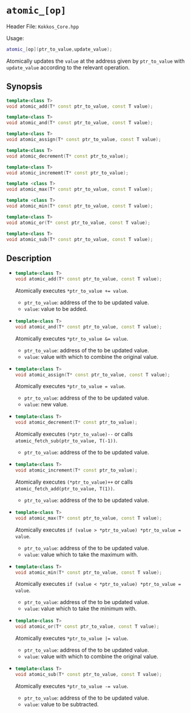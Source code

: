 # `atomic_[op]`

Header File: `Kokkos_Core.hpp`

Usage:
```c++
atomic_[op](ptr_to_value,update_value);
```

Atomically updates the `value` at the address given by `ptr_to_value` with `update_value` according to the relevant operation.

## Synopsis

```c++
template<class T>
void atomic_add(T* const ptr_to_value, const T value);

template<class T>
void atomic_and(T* const ptr_to_value, const T value);

template<class T>
void atomic_assign(T* const ptr_to_value, const T value);

template<class T>
void atomic_decrement(T* const ptr_to_value);

template<class T>
void atomic_incrememt(T* const ptr_to_value);

template <class T>
void atomic_max(T* const ptr_to_value, const T value);

template <class T>
void atomic_min(T* const ptr_to_value, const T value);

template<class T>
void atomic_or(T* const ptr_to_value, const T value);

template<class T>
void atomic_sub(T* const ptr_to_value, const T value);
```

## Description

* ```c++
  template<class T>
  void atomic_add(T* const ptr_to_value, const T value);
  ```

  Atomically executes `*ptr_to_value += value`. 
  * `ptr_to_value`: address of the to be updated value.
  * `value`: value to be added.

* ```c++
  template<class T>
  void atomic_and(T* const ptr_to_value, const T value);
  ```

  Atomically executes `*ptr_to_value &= value`. 
  * `ptr_to_value`: address of the to be updated value.
  * `value`: value with which to combine the original value. 

* ```c++
  template<class T>
  void atomic_assign(T* const ptr_to_value, const T value);
  ```

  Atomically executes `*ptr_to_value = value`. 
  * `ptr_to_value`: address of the to be updated value.
  * `value`: new value.

* ```c++
  template<class T>
  void atomic_decrement(T* const ptr_to_value);
  ```

  Atomically executes `(*ptr_to_value)--` or calls `atomic_fetch_sub(ptr_to_value, T(-1))`. 
  * `ptr_to_value`: address of the to be updated value.

* ```c++
  template<class T>
  void atomic_increment(T* const ptr_to_value);
  ```

  Atomically executes `(*ptr_to_value)++` or calls `atomic_fetch_add(ptr_to_value, T(1))`.
  * `ptr_to_value`: address of the to be updated value.

* ```c++
  template<class T>
  void atomic_max(T* const ptr_to_value, const T value);
  ```

  Atomically executes `if (value > *ptr_to_value) *ptr_to_value = value`. 
  * `ptr_to_value`: address of the to be updated value.
  * `value`: value which to take the maximum with.

* ```c++
  template<class T>
  void atomic_min(T* const ptr_to_value, const T value);
  ```

  Atomically executes `if (value < *ptr_to_value) *ptr_to_value = value`. 
  * `ptr_to_value`: address of the to be updated value.
  * `value`: value which to take the minimum with.

* ```c++
  template<class T>
  void atomic_or(T* const ptr_to_value, const T value);
  ```

  Atomically executes `*ptr_to_value |= value`. 
  * `ptr_to_value`: address of the to be updated value.
  * `value`: value with which to combine the original value. 

* ```c++
  template<class T>
  void atomic_sub(T* const ptr_to_value, const T value);
  ```

  Atomically executes `*ptr_to_value -= value`. 
  * `ptr_to_value`: address of the to be updated value.
  * `value`: value to be subtracted.
